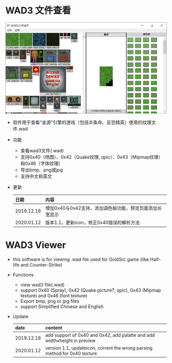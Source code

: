 # WAD3 文件查看
![avatar](/pic1.jpg)

- 软件用于查看“金源”引擎的游戏（包括半条命、反恐精英）使用的纹理文件.wad
- 功能
    - 查看wad3文件(.wad)
    - 支持0x40（喷图）、0x42（Quake纹理, qpic）、0x43（Mipmap纹理）和0x46（字体纹理）
    - 导出bmp、png或jpg
    - 支持中文和英文
- 更新

    日期|内容  
    -|-  
    2019.12.18|增加0x40与0x42支持，添加调色板功能，预览页面添加长宽显示  
    2020.01.12|版本1.1，更新icon，修正0x40错误的解析方法  

# WAD3 Viewer
- this software is for viewing .wad file used for GoldSrc game (like Half-life and Counter-Strike)
- Functions
    - view wad3 file(.wad)
    - support 0x40 (Spray), 0x42 (Quake picture?, qpic), 0x43 (Mipmap texture) and 0x46 (font texture)
    - Export bmp, png or jpg files
    - support Simplified Chinese and English
- Update

    date|content  
    -|-  
    2019.12.18|add support of 0x40 and 0x42, add palatte and add widthxheight in preview  
    2020.01.12|version 1.1, updateicon, corrent the wrong parsing method for 0x40 texture  
